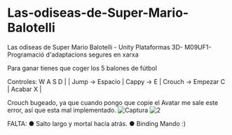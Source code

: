 # Las-odiseas-de-Super-Mario-Balotelli
Las odiseas de Super Mario Balotelli - Unity  Plataformas 3D-  M09UF1-Programació d'adaptacions segures en xarxa

Para ganar tienes que coger los 5 balones de fútbol

Controles:
W 
A 
S 
D | 
 | Jump -> Espacio
 | Cappy -> E 
 | Crouch -> Empezar C | 
          Acabar X  | 

Crouch bugeado, ya que cuando pongo que copie el Avatar me sale este error, así que esta mal implementado.
![Captura](https://user-images.githubusercontent.com/98030912/200163231-b7f456a8-775f-4330-8842-e32c55313258.PNG)
![2](https://user-images.githubusercontent.com/98030912/200163233-9f1b15a7-ef23-4cca-a60a-a416cd15dd3f.PNG)

FALTA:
● Salto largo y mortal hacía atrás.
● Binding Mando
:)
